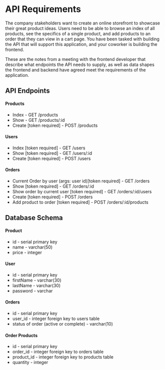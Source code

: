 # API Requirements

The company stakeholders want to create an online storefront to showcase their great product ideas. Users need to be able to browse an index of all products, see the specifics of a single product, and add products to an order that they can view in a cart page. You have been tasked with building the API that will support this application, and your coworker is building the frontend.

These are the notes from a meeting with the frontend developer that describe what endpoints the API needs to supply, as well as data shapes the frontend and backend have agreed meet the requirements of the application.

## API Endpoints

#### Products

- Index - GET /products
- Show - GET /products/:id
- Create [token required] - POST /products

#### Users

- Index [token required] - GET /users
- Show [token required] - GET /users/:id
- Create [token required] - POST /users

#### Orders

- Current Order by user (args: user id)[token required] - GET /orders
- Show [token required] - GET /orders/:id
- Show order by current user [token required] - GET /orders/:id/users
- Create [token required] - POST /orders
- Add product to order [token required] - POST /orders/:id/products

## Database Schema

#### Product

- id - serial primary key
- name - varchar(50)
- price - integer

#### User

- id - serial primary key
- firstName - varchar(30)
- lastName - varchar(30)
- password - varchar

#### Orders

- id - serial primary key
- user_id - integer foreign key to users table
- status of order (active or complete) - varchar(10)

#### Order Products

- id - serial primary key
- order_id - integer foreign key to orders table
- product_id - integer foreign key to products table
- quantity - integer
